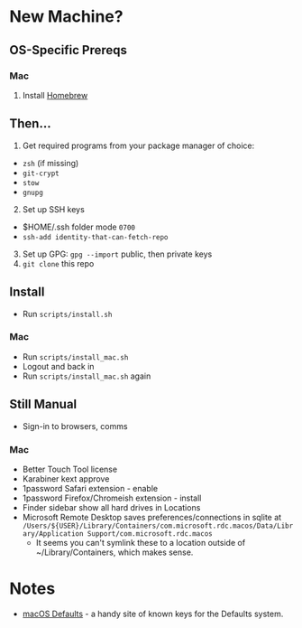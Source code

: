 # New Machine?

## OS-Specific Prereqs

### Mac

1. Install [Homebrew](https://brew.sh)

## Then...

1. Get required programs from your package manager of choice:
  * `zsh` (if missing)
  * `git-crypt`
  * `stow`
  * `gnupg`
2. Set up SSH keys
  * $HOME/.ssh folder mode `0700`
  * `ssh-add identity-that-can-fetch-repo`
3. Set up GPG: `gpg --import` public, then private keys
4. `git clone` this repo

## Install
  * Run `scripts/install.sh`

### Mac
  * Run `scripts/install_mac.sh`
  * Logout and back in
  * Run `scripts/install_mac.sh` again

## Still Manual

* Sign-in to browsers, comms

### Mac

  * Better Touch Tool license
  * Karabiner kext approve
  * 1password Safari extension - enable
  * 1password Firefox/Chromeish extension - install
  * Finder sidebar show all hard drives in Locations
  * Microsoft Remote Desktop saves preferences/connections in sqlite at `/Users/${USER}/Library/Containers/com.microsoft.rdc.macos/Data/Library/Application Support/com.microsoft.rdc.macos`
    * It seems you can't symlink these to a location outside of ~/Library/Containers, which makes sense.

# Notes
  * [macOS Defaults](https://macos-defaults.com) - a handy site of known keys for the Defaults system.
